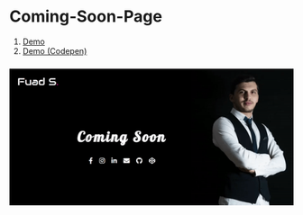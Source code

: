# Coming-Soon-Page

1. [Demo](https://fuadsuleymanli.xyz/Demos/comingsoonpage) 
2. [Demo (Codepen)](https://codepen.io/fuads062/project/editor/ZQOokQ)

### 
![ScreenShot](img/screenshot.gif)


